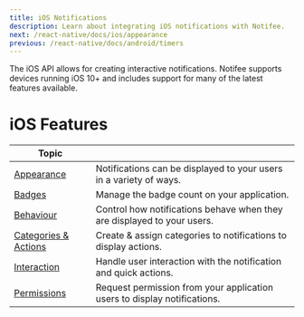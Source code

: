 ```yaml
---
title: iOS Notifications
description: Learn about integrating iOS notifications with Notifee.
next: /react-native/docs/ios/appearance
previous: /react-native/docs/android/timers
---
```


The iOS API allows for creating interactive notifications. Notifee supports devices running iOS 10+ and
includes support for many of the latest features available.

# iOS Features

| Topic                                                     |                                                                          |
| --------------------------------------------------------- | ------------------------------------------------------------------------ |
| [Appearance](/react-native/docs/ios/appearance)           | Notifications can be displayed to your users in a variety of ways.       |
| [Badges](/react-native/docs/ios/badges)                   | Manage the badge count on your application.                              |
| [Behaviour](/react-native/docs/ios/behaviour)             | Control how notifications behave when they are displayed to your users.  |
| [Categories & Actions](/react-native/docs/ios/categories) | Create & assign categories to notifications to display actions.          |
| [Interaction](/react-native/docs/ios/interaction)         | Handle user interaction with the notification and quick actions.         |
| [Permissions](/react-native/docs/ios/permissions)         | Request permission from your application users to display notifications. |

